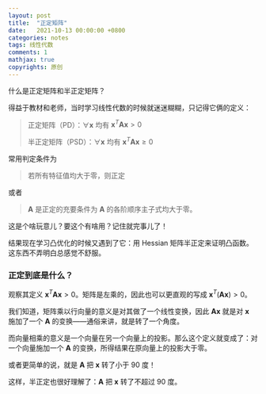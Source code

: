```yaml
---
layout: post
title:  "正定矩阵"
date:   2021-10-13 00:00:00 +0800
categories: notes
tags: 线性代数
comments: 1
mathjax: true
copyrights: 原创
---
```


什么是正定矩阵和半正定矩阵？

得益于教材和老师，当时学习线性代数的时候就迷迷糊糊，只记得它俩的定义：

> 正定矩阵（PD）：$\forall \boldsymbol{x}$ 均有 $\boldsymbol{x}^T\boldsymbol{A}\boldsymbol{x}>0$
>
> 半正定矩阵（PSD）：$\forall \boldsymbol{x}$ 均有 $\boldsymbol{x}^T\boldsymbol{A}\boldsymbol{x}\geq0$

常用判定条件为

> 若所有特征值均大于零，则正定

或者

> $\boldsymbol{A}$ 是正定的充要条件为 $\boldsymbol{A}$ 的各阶顺序主子式均大于零。

这是个啥玩意儿？要这个有啥用？记住就完事儿了！

结果现在学习凸优化的时候又遇到了它：用 Hessian 矩阵半正定来证明凸函数。这东西不弄明白总感觉不舒服。

### 正定到底是什么？

观察其定义 $\boldsymbol{x}^T\boldsymbol{A}\boldsymbol{x}>0$。矩阵是左乘的，因此也可以更直观的写成 $\boldsymbol{x}^T(\boldsymbol{A}\boldsymbol{x})>0$。

我们知道，矩阵乘以行向量的意义是对其做了一个线性变换，因此 $\boldsymbol{A}\boldsymbol{x}$ 就是对 $\boldsymbol{x}$ 施加了一个 $\boldsymbol{A}$ 的变换——通俗来讲，就是转了一个角度。

而向量相乘的意义是一个向量在另一个向量上的投影。那么这个定义就变成了：对一个向量施加一个 $\boldsymbol{A}$ 的变换，所得结果在原向量上的投影大于零。

或者更简单的说，就是 $\boldsymbol{A}$ 把 $\boldsymbol{x}$ 转了小于 90 度！

这样，半正定也很好理解了：$\boldsymbol{A}$ 把 $\boldsymbol{x}$ 转了不超过 90 度。

